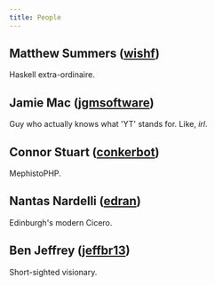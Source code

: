 ```yaml
---
title: People
---
```


Matthew Summers ([wishf][])
---------------------------

Haskell extra-ordinaire.


Jamie Mac ([jgmsoftware][])
----------------------------

Guy who actually knows what 'YT' stands for. Like, *irl*.


Connor Stuart ([conkerbot][])
-----------------------------

MephistoPHP.


Nantas Nardelli ([edran][])
--------------------------

Edinburgh's modern Cicero.


Ben Jeffrey ([jeffbr13][])
--------------------------

Short-sighted visionary.


<!-- links -->

[jeffbr13]: https://github.com/jeffbr13
[jgmsoftware]: https://github.com/jgmsoftware
[conkerbot]: https://twitter.com/conkerbot
[wishf]: https://github.com/wishf
[edran]: https://github.com/edran
